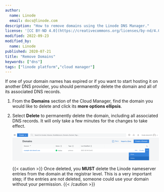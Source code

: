 ```yaml
---
author:
  name: Linode
  email: docs@linode.com
description: "How to remove domains using the Linode DNS Manager."
license: '[CC BY-ND 4.0](https://creativecommons.org/licenses/by-nd/4.0)'
modified: 2022-09-23
modified_by:
  name: Linode
published: 2020-07-21
title: "Remove Domains"
keywords: ["dns"]
tags: ["linode platform","cloud manager"]
---
```


If one of your domain names has expired or if you want to start hosting it on another DNS provider, you should permanently delete the domain and all of its associated DNS records.

1.  From the **Domains** section of the Cloud Manager, find the domain you would like to delete and click its **more options ellipsis**.

1.  Select **Delete** to permanently delete the domain, including all associated DNS records. It will only take a few minutes for the changes to take effect.

    ![This menu lets you remove a DNS zone](domain-remove-a-zone.png "This menu lets you remove a DNS zone")

    {{< caution >}}
Once deleted, you **MUST** delete the Linode nameserver entries from the domain at the registrar level. This is a very important step; if the entries are not deleted, someone could use your domain without your permission.
{{< /caution >}}
